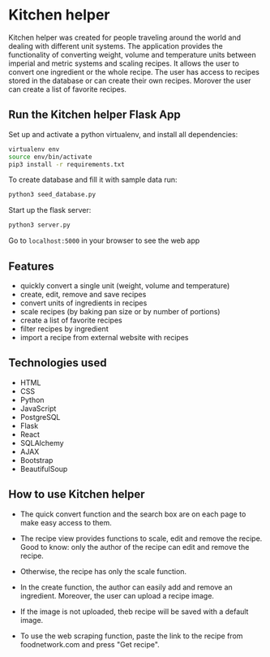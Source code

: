 # Kitchen helper
Kitchen helper was created for people traveling around the world and dealing with different unit systems. 
The application provides the functionality of converting weight, volume and temperature units between imperial and metric systems and scaling recipes. 
It allows the user to convert one ingredient or the whole recipe. The user has access to recipes stored in the database or can create their own recipes. 
Morover the user can create a list of favorite recipes.

## Run the Kitchen helper Flask App
Set up and activate a python virtualenv, and install all dependencies:
```sh
virtualenv env
source env/bin/activate
pip3 install -r requirements.txt
```
To create database and fill it with sample data run:
```sh
python3 seed_database.py
 ```
Start up the flask server:
```sh
python3 server.py
```
Go to `localhost:5000` in your browser to see the web app

## Features
- quickly convert a single unit (weight, volume and temperature)
- create, edit, remove and save recipes
- convert units of ingredients in recipes
- scale recipes (by baking pan size or by number of portions)
- create a list of favorite recipes
- filter recipes by ingredient
- import a recipe from external website with recipes

## Technologies used
- HTML
- CSS
- Python
- JavaScript
- PostgreSQL
- Flask
- React
- SQLAlchemy
- AJAX
- Bootstrap
- BeautifulSoup

## How to use Kitchen helper
- The quick convert function and the search box are on each page to make easy access to them.

- The recipe view provides functions to scale, edit and remove the recipe. Good to know: only the author of the recipe can edit and remove the recipe.

- Otherwise, the recipe has only the scale function.

- In the create function, the author can easily add and remove an ingredient. Moreover, the user can upload a recipe image. 

- If the image is not uploaded, theb recipe will be saved with a default image.

- To use the web scraping function, paste the link to the recipe from foodnetwork.com and press "Get recipe".


